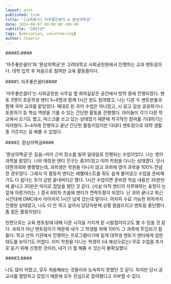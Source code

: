 ```yaml
---
layout: post
published: true
title: "[교육봉사] 아주좋은꿈터 & 환상의짝궁"
date: 2024-08-07 09:00:00 +09:00
subtitle: "2021년"
tags: [education, valunteering]
author: Chaerin
---
```


####0.####<br/><br/>
'아주좋은꿈터'와 '환상의짝궁'은 고려대학교 사회공헌원에서 진행하는 교과 멘토링이다. 대학 입학 후 처음으로 참여한 교육 활동들이다.

####1. 아주좋은꿈터####<br/><br/>
'아주좋은꿈터'는 사회공헌원 사무실 옆 회의실같은 공간에서 방학 중에 진행되었다. 멘토 3명이 초등학생 멘티 5~6명과 함께 1시간 정도 참여했고, 나는 다른 두 멘토분들과 함께 국어 교과를 맡았었다. 제대로 된 국어 수업은 아니었고, 시 읽고 감상 공유하기나 토론하기 등 핵심 역량을 기를 수 있는 간단한 활동을 진행했다. 아이들이 각기 다른 학교에서 오기도 했고, 마스크를 쓰고 있는 상태였기 때문에 적극적인 참여를 기대하기는 어려웠다. 3~4차례 진행하고 끝난 간단한 활동이었지만 다대다 멘토링으로 대학 생활 중 가르치는 걸 해볼 수 있었다.

####2. 환상의짝궁####<br/><br/>
'환상의짝궁'은 길음~미아 근처 장소를 빌려 일대일로 진행되는 수업이었다. 나는 영어 과목을 맡았다. 나와 매칭된 멘티 친구는 중3이었고 이미 학원을 다니는 상태였다. 당시 대면과외와 병행했는데, 과외생은 학원을 다니지 않고 과외에 영어 과목을 100% 전념한 경우였다. 그래서 이 활동의 멘티는 레벨테스트를 줘도 쉽게 풀어냈고 수업을 준비해가도 다 쉽다는 듯이 금방 끝내버리곤 했다. 1시간 수업이면 준비한 학습 내용은 30분만에 끝나고 30분은 억지로 잡담을 했던 것 같다. (사실 아직 멘티의 지루해하는 표정이 눈앞에 아른거리는..) 결국 8회차 즈음에 멘티가 연락두절이 되었다. 난 과외 끝나고 퇴근시간대에 DMC에서 미아까지 1시간 넘게 갔는데 말이다. 어차피 수료 가능한 회차까지 진행한 상태였고, 나도 더 안 하고 싶어서 담당자분께 상황 말씀드리고 멘토링 중단했다. 좀 힘든 활동이었다.

한편으로는 교육 멘토링에 대해 다른 시각을 가지게 된 시발점이라고도 볼 수 있을 것 같다. 과외가 아닌 멘토링이기 때문에 내가 그 학생을 위해 100% 그 과목에 투입되기 힘들다. 학교 산하 기관에서 진행하는 프로그램이기에 일개 대학생 멘토가 멘티에게 엄한 태도를 보이기도 어렵다. 이미 학원을 다니는 학생이 (내 예상으로는) 무료 수업을 추가로 듣기 위해 신청한 것이라, 내가 더 뭘 해줄 수 있는지 불확실했다.

####3.####<br/><br/>
나도 많이 어렸고, 모두 처음해보는 것들이라 능숙하지 못했던 것 같다. 하지만 당시 공교사를 열망하고 있었기 때문에 모두 진심으로 참여했다고 자부할 수 있다.
